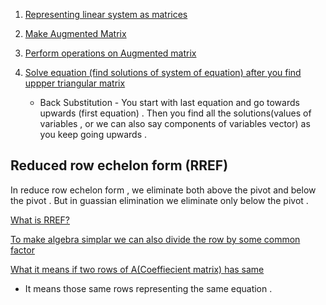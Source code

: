 1. [Representing linear system as matrices](https://youtu.be/RgnWMBpQPXk?si=EbYxFtlYNYqA1oQh)

2. [Make Augmented Matrix](https://youtu.be/RgnWMBpQPXk?si=YRSBB0TWmU_lPJZg&t=141)

3. [Perform operations on Augmented matrix](https://youtu.be/RgnWMBpQPXk?si=4V8f8C_CQOYMz4dy&t=208)

4. [Solve equation (find solutions of system of equation) after you find uppper triangular matrix](https://youtu.be/RgnWMBpQPXk?si=J4TLXo7MIzEHap3W&t=520)
    - Back Substitution - You start with last equation and go towards upwards (first equation) . Then you find all the solutions(values of variables , or we can also say components of variables vector)  as you keep going upwards . 

## Reduced row echelon form (RREF)

In reduce row echelon form , we eliminate both above the pivot and below the pivot . 
But in guassian elimination we eliminate only below the pivot .


[What is RREF?](https://youtu.be/1rBU0yIyQQ8?si=KS24ZngE5MQs-MUH&t=17) 


[To make algebra simplar we can also divide the row by some common factor](https://youtu.be/1rBU0yIyQQ8?si=lOSz2SogUPTvE-iF&t=198)

[What it means if two rows of A(Coeffiecient matrix) has same ](https://youtu.be/1rBU0yIyQQ8?si=wqmJKdNPRX3O1GiI&t=299) 
   - It means those same rows representing the same equation .